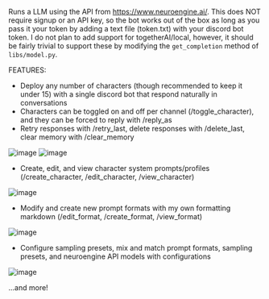 Runs a LLM using the API from https://www.neuroengine.ai/. This does NOT require signup or an API key, so the bot works out of the box as long as you pass it your token by adding a text file (token.txt) with your discord bot token.
I do not plan to add support for togetherAI/local, however, it should be fairly trivial to support these by modifying the ``get_completion`` method of ``libs/model.py``.

FEATURES:
- Deploy any number of characters (though recommended to keep it under 15) with a single discord bot that respond naturally in conversations
- Characters can be toggled on and off per channel (/toggle_character), and they can be forced to reply with /reply_as
- Retry responses with /retry_last, delete responses with /delete_last, clear memory with /clear_memory

![image](https://github.com/Green0-0/Discord-LLM-v2/assets/138409197/18240302-5ee3-4496-ba8a-74a083552e29)
![image](https://github.com/Green0-0/Discord-LLM-v2/assets/138409197/903b04b7-eaa0-4876-b720-19e72053ed88)

- Create, edit, and view character system prompts/profiles (/create_character, /edit_character, /view_character)

![image](https://github.com/Green0-0/Discord-LLM-v2/assets/138409197/886166ac-35d2-4227-977e-530ffe8ac87e)

- Modify and create new prompt formats with my own formatting markdown (/edit_format, /create_format, /view_format)

![image](https://github.com/Green0-0/Discord-LLM-v2/assets/138409197/1f90a979-ec3a-49c6-ac54-f465456f3229)

- Configure sampling presets, mix and match prompt formats, sampling presets, and neuroengine API models with configurations

![image](https://github.com/Green0-0/Discord-LLM-v2/assets/138409197/fab44ffc-02ca-4788-a55e-9ee7931477b6)

...and more!
